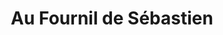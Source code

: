 ---
title: "Au Fournil de Sébastien"
url: /montelimar/au-fournil-de-sebastien/
shop: boulangerie
---
